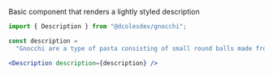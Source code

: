Basic component that renders a lightly styled description

```jsx
import { Description } from "@dcolesdev/gnocchi";

const description =
  "Gnocchi are a type of pasta consisting of small round balls made from flour and sometimes potato.";

<Description description={description} />
```
